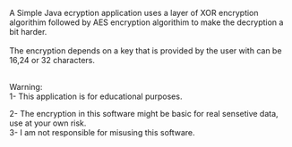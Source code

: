 A Simple Java ecryption application uses a layer of XOR encryption algorithim followed by AES encryption algorithim to make the decryption a bit harder.
<br>
<br>
The encryption depends on a key that is provided by the user with can be 16,24 or 32 characters.

<br>
Warning:
<br>
1- This application is for educational purposes.

2- The encryption in this software might be basic for real sensetive data, use at your own risk.
<br>
3- I am not responsible for misusing this software. 
